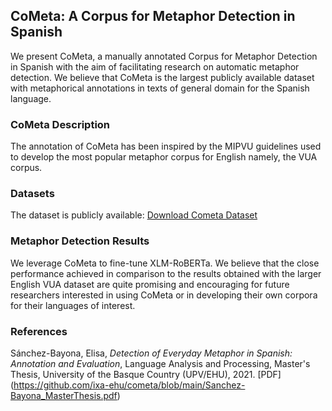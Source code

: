 ## CoMeta: A Corpus for Metaphor Detection in Spanish

We present CoMeta, a manually annotated Corpus for Metaphor Detection in Spanish with the aim of facilitating research on automatic metaphor detection. We believe that CoMeta is the largest publicly available dataset with metaphorical annotations in texts of general domain for the Spanish language.



### CoMeta Description 

The annotation of CoMeta has been inspired by the MIPVU guidelines used to develop
the most popular metaphor corpus for English namely, the VUA corpus. 

### Datasets

The dataset is publicly available: [Download Cometa Dataset](https://github.com/ixa-ehu/cometa/blob/main/dataset.zip)

### Metaphor Detection Results

We leverage CoMeta to fine-tune XLM-RoBERTa. We believe that the close performance achieved in comparison to the results obtained with the
larger English VUA dataset are quite promising and encouraging for future researchers interested in using CoMeta or in developing their own
corpora for their languages of interest.

### References

Sánchez-Bayona, Elisa, *Detection of Everyday Metaphor in Spanish: Annotation and Evaluation*, Language Analysis and Processing, Master's Thesis, University of the Basque Country (UPV/EHU), 2021. [PDF] (https://github.com/ixa-ehu/cometa/blob/main/Sanchez-Bayona_MasterThesis.pdf)
